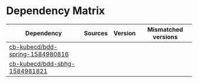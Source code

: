 # Dependency Matrix

Dependency | Sources | Version | Mismatched versions
---------- | ------- | ------- | -------------------
[cb-kubecd/bdd-spring-1584980816](https://github.com/cb-kubecd/bdd-spring-1584980816.git) |  | []() | 
[cb-kubecd/bdd-sbhg-1584981821](https://github.com/cb-kubecd/bdd-sbhg-1584981821.git) |  | []() | 
